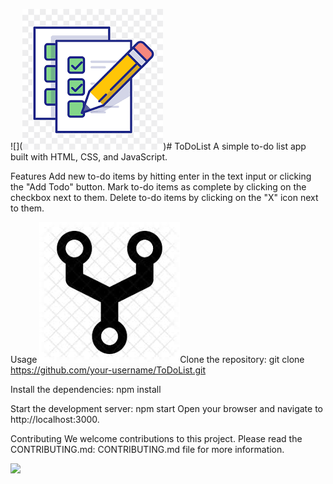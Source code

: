 ![](![Alt text](image.png))# ToDoList
A simple to-do list app built with HTML, CSS, and JavaScript.

Features
Add new to-do items by hitting enter in the text input or clicking the "Add Todo" button.
Mark to-do items as complete by clicking on the checkbox next to them.
Delete to-do items by clicking on the "X" icon next to them.




Usage
![Alt text](image-1.png)Clone the repository:
git clone https://github.com/your-username/ToDoList.git

Install the dependencies:
npm install

Start the development server:
npm start
Open your browser and navigate to http://localhost:3000.


Contributing
We welcome contributions to this project. Please read the CONTRIBUTING.md: CONTRIBUTING.md file for more information.



![](http://i.gyazo.com/f5261ff193975c56b6ca3be266a96420.gif)
